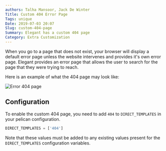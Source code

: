 ```yaml
---
authors: Talha Mansoor, Jack De Winter
Title: Custom 404 Error Page
Tags: unique
Date: 2019-07-03 20:07
Slug: custom-404-page
Summary: Elegant has a custom 404 page
Category: Extra Customization
---
```


When you go to a page that does not exist, your browser will display a default error page
unless the website intervenes and provides it's own error page.  Elegant provides an error
page that allows the user to search for the page that they were trying to reach.

Here is an example of what the 404 page may look like:

![Error 404 page]({static}/images/elegant-theme_error-404-page.png)

## Configuration

To enable the custom 404 page, you need to add `404` to `DIRECT_TEMPLATES` in your pelican
configuration.

```python
DIRECT_TEMPLATES = ['404']
```

Note that these values must be added to any existing values present for the `DIRECT_TEMPLATES`
configuration variables.
